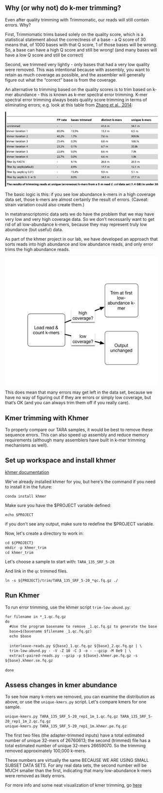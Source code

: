 

## Why (or why not) do k-mer trimming?

Even after quality trimming with Trimmomatic, our reads will still contain errors. Why? 

First, Trimmomatic trims based solely on the quality score, which is a statistical statement about the correctness of a base - a Q score of 30 means that, of 1000 bases with that Q score, 1 of those bases will be wrong. So, a base can have a high Q score and still be wrong! (and many bases will have a low Q score and still be correct)

Second, we trimmed very lightly - only bases that had a very low quality were removed. This was intentional because with assembly, you want to retain as much coverage as possible, and the assembler will generally figure out what the “correct” base is from the coverage.

An alternative to trimming based on the quality scores is to trim based on k-mer abundance - this is known as k-mer spectral error trimming. K-mer spectral error trimming always beats quality score trimming in terms of eliminating errors; e.g. look at this table from [Zhang et al., 2014](https://journals.plos.org/plosone/article?id=10.1371%2Fjournal.pone.0101271):

![khmer output table](files/2014-zhang.png)

The basic logic is this: if you see low abundance k-mers in a high coverage data set, those k-mers are almost certainly the result of errors. (Caveat: strain variation could also create them.)

In metatranscriptomic data sets we do have the problem that we may have very low and very high coverage data. So we don’t necessarily want to get rid of all low-abundance k-mers, because they may represent truly low abundance (but useful) data.

As part of the khmer project in our lab, we have developed an approach that sorts reads into high abundance and low abundance reads, and only error trims the high abundance reads.

![kmer trimming](files/kmer-trimming.png)

This does mean that many errors may get left in the data set, because we have no way of figuring out if they are errors or simply low coverage, but that’s OK (and you can always trim them off if you really care).


## Kmer trimming with Khmer

To properly compare our TARA samples,  it would be best to remove these sequence errors. This can also speed up assembly and reduce memory 
requirements (although many assemblers have built in k-mer trimming mechanisms as well).


## Set up workspace and install khmer 

[khmer documentation](http://khmer.readthedocs.io/en/latest)

We've already installed khmer for you, but here's the command if you need to install it in the future:
```
conda install khmer
```

Make sure you have the $PROJECT variable defined:
```
echo $PROJECT
```
if you don't see any output, make sure to redefine the $PROJECT variable.


Now, let's create a directory to work in:

```
cd ${PROJECT}
mkdir -p khmer_trim
cd khmer_trim
```

Let's choose a sample to start with: `TARA_135_SRF_5-20`

And link in the `qc` trimmed files.

```
ln -s ${PROJECT}/trim/TARA_135_SRF_5-20_*qc.fq.gz ./
```

## Run Khmer 

To run error trimming, use the khmer script `trim-low-abund.py`:

```
for filename in *_1.qc.fq.gz
do
  #Use the program basename to remove _1.qc.fq.gz to generate the base
  base=$(basename $filename _1.qc.fq.gz)
  echo $base

  interleave-reads.py ${base}_1.qc.fq.gz ${base}_2.qc.fq.gz | \
  trim-low-abund.py - -V -Z 10 -C 3 -o - --gzip -M 8e9 | \
  extract-paired-reads.py --gzip -p ${base}.khmer.pe.fq.gz -s ${base}.khmer.se.fq.gz

done
```

## Assess changes in kmer abundance

To see how many k-mers we removed, you can examine the distribution as above,
or use the `unique-kmers.py` script. Let's compare kmers for one sample.

```
unique-kmers.py TARA_135_SRF_5-20_rep1_1m_1.qc.fq.gz TARA_135_SRF_5-20_rep1_1m_2.qc.fq.gz
unique-kmers.py TARA_135_SRF_5-20_rep1_1m.khmer.pe.fq.gz
```  

The first two files (the adapter-trimmed inputs) have a total estimated number of
unique 32-mers of 26760613; the second (trimmed) file has a total
estimated number of unique 32-mers 26659070.  So the trimming removed
approximately 100,000 k-mers.

These numbers are virtually the same BECAUSE WE ARE USING SMALL SUBSET
DATA SETS. For any real data sets, the second number will be MUCH smaller
than the first, indicating that many low-abundance k-mers were removed as
likely errors.


For more info and some neat visualization of kmer trimming, go [here](https://2017-cicese-metagenomics.readthedocs.io/en/latest/kmer_trimming.html)
